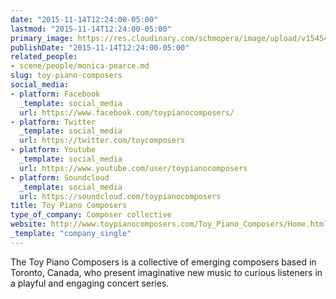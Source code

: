 ```yaml
---
date: "2015-11-14T12:24:00-05:00"
lastmod: "2015-11-14T12:24:00-05:00"
primary_image: https://res.cloudinary.com/schmopera/image/upload/v1545409169/media/webhook-uploads/1447521868854/FjsbbHPD.jpeg.jpeg
publishDate: "2015-11-14T12:24:00-05:00"
related_people:
- scene/people/monica-pearce.md
slug: toy-piano-composers
social_media:
- platform: Facebook
  _template: social_media
  url: https://www.facebook.com/toypianocomposers/
- platform: Twitter
  _template: social_media
  url: https://twitter.com/toycomposers
- platform: Youtube
  _template: social_media
  url: https://www.youtube.com/user/toypianocomposers
- platform: Soundcloud
  _template: social_media
  url: https://soundcloud.com/toypianocomposers
title: Toy Piano Composers
type_of_company: Composer collective
website: http://www.toypianocomposers.com/Toy_Piano_Composers/Home.html
_template: "company_single"
---
```


The Toy Piano Composers is a collective of emerging composers based in Toronto, Canada, who present imaginative new music to curious listeners in a playful and engaging concert series.
